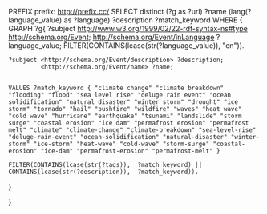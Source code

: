 PREFIX prefix: <http://prefix.cc/>
SELECT distinct (?g as ?url) ?name (lang(?language_value) as ?language) ?description ?match_keyword
WHERE { 
  GRAPH ?g{
      ?subject <http://www.w3.org/1999/02/22-rdf-syntax-ns#type> <http://schema.org/Event>;
               <http://schema.org/Event/inLanguage> ?language_value;
               FILTER(CONTAINS(lcase(str(?language_value)), "en")).
    
    
    ?subject <http://schema.org/Event/description> ?description;
             <http://schema.org/Event/name> ?name;
            

    VALUES ?match_keyword { "climate change" "climate breakdown" "flooding" "flood" "sea level rise" "deluge rain event" "ocean solidification" "natural disaster" "winter storm" "drought" "ice storm" "tornado" "hail" "bushfire" "wildfire" "waves" "heat wave" "cold wave" "hurricane" "earthquake" "tsunami" "landslide" "storm surge" "coastal erosion" "ice dam" "permafrost erosion" "permafrost melt" "climate" "climate-change" "climate-breakdown" "sea-level-rise" "deluge-rain-event" "ocean-solidification" "natural-disaster" "winter-storm" "ice-storm" "heat-wave" "cold-wave" "storm-surge" "coastal-erosion" "ice-dam" "permafrost-erosion" "permafrost-melt" }
    
    FILTER(CONTAINS(lcase(str(?tags)),  ?match_keyword) || CONTAINS(lcase(str(?description)),  ?match_keyword)).
    
  }

}